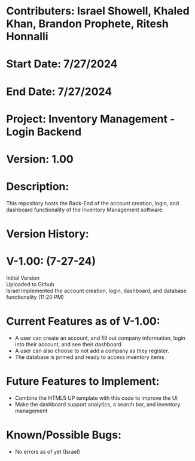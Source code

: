 # Contributers: Israel Showell, Khaled Khan, Brandon Prophete, Ritesh Honnalli
# Start Date: 7/27/2024
# End Date: 7/27/2024
# Project: Inventory Management - Login Backend
# Version: 1.00

# Description:
This repository hosts the Back-End of the account creation, login, and dashboard functionality of the Inventory Management software.


# Version History:
# V-1.00: (7-27-24)
Initial Version <br>
Uploaded to Github <br>
Israel Implemented the account creation, login, dashboard, and database functionality (11:20 PM)

# Current Features as of V-1.00:
- A user can create an account, and fill out company information, login into their account, and see their dashboard
- A user can also choose to not add a company as they register.
- The database is primed and ready to access inventory items

# Future Features to Implement:
- Combine the HTML5 UP template with this code to improve the UI
- Make the dashboard support analytics, a search bar, and inventory management

# Known/Possible Bugs:
- No errors as of yet (Israel)
